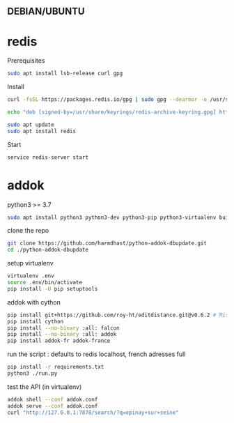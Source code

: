 ## DEBIAN/UBUNTU

# redis

Prerequisites
```bash
sudo apt install lsb-release curl gpg
```

Install
```bash
curl -fsSL https://packages.redis.io/gpg | sudo gpg --dearmor -o /usr/share/keyrings/redis-archive-keyring.gpg

echo "deb [signed-by=/usr/share/keyrings/redis-archive-keyring.gpg] https://packages.redis.io/deb $(lsb_release -cs) main" | sudo tee /etc/apt/sources.list.d/redis.list

sudo apt update
sudo apt install redis
```

Start
```bash
service redis-server start
```
# addok

python3 >= 3.7
```bash
sudo apt install python3 python3-dev python3-pip python3-virtualenv build-essential
```

clone the repo
```bash
git clone https://github.com/harmdhast/python-addok-dbupdate.git
cd ./python-addok-dbupdate
```

setup virtualenv
```bash
virtualenv .env
source .env/bin/activate
pip install -U pip setuptools
```

addok with cython
```bash
pip install git+https://github.com/roy-ht/editdistance.git@v0.6.2 # Missing dep fix
pip install cython
pip install --no-binary :all: falcon
pip install --no-binary :all: addok
pip install addok-fr addok-france
```

run the script : defaults to redis localhost, french adresses full
```bash
pip install -r requirements.txt
python3 ./run.py
```

test the API (in virtualenv)
```bash
addok shell --conf addok.conf
addok serve --conf addok.conf
curl "http://127.0.0.1:7878/search/?q=epinay+sur+seine"
```